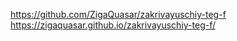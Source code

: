 https://github.com/ZigaQuasar/zakrivayuschiy-teg-f
https://zigaquasar.github.io/zakrivayuschiy-teg-f/